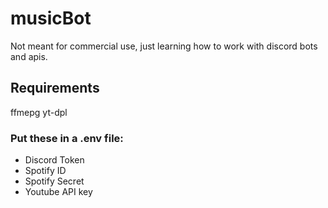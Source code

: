 # musicBot

Not meant for commercial use, just learning how to work with discord bots and apis.

## Requirements
ffmepg
yt-dpl 

### Put these in a .env file:
* Discord Token
* Spotify ID
* Spotify Secret
* Youtube API key
